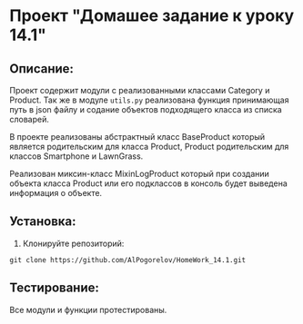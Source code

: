 # Проект "Домашее задание к уроку 14.1"

## Описание:

Проект содержит модули с реализованными классами Category и Product.
Так же в модуле `utils.py` реализована функция принимающая путь в json файлу и содание
объектов подходящего класса из списка словарей.

В проекте реализованы абстрактный класс BaseProduct который является родительским для класса Product,
Product родительским для классов Smartphone и LawnGrass.

Реализован миксин-класс MixinLogProduct который при создании объекта класса Product или его подклассов
в консоль будет выведена информация о объекте.

## Установка:

1. Клонируйте репозиторий:
```
git clone https://github.com/AlPogorelov/HomeWork_14.1.git
```
## Тестирование:
Все модули и функции протестированы.